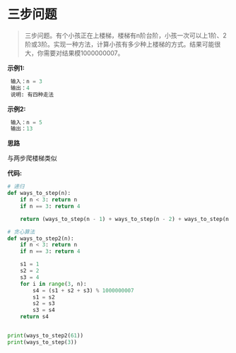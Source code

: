# 三步问题

> 三步问题。有个小孩正在上楼梯，楼梯有n阶台阶，小孩一次可以上1阶、2阶或3阶。实现一种方法，计算小孩有多少种上楼梯的方式。结果可能很大，你需要对结果模1000000007。

**示例1:**

```python
 输入：n = 3 
 输出：4
 说明: 有四种走法
```

**示例2:**

```python
 输入：n = 5
 输出：13
```

**思路**

与两步爬楼梯类似

**代码:**

```python
# 递归
def ways_to_step(n):
    if n < 3: return n
    if n == 3: return 4

    return (ways_to_step(n - 1) + ways_to_step(n - 2) + ways_to_step(n - 3)) % 1000000007

# 贪心算法
def ways_to_step2(n):
    if n < 3: return n
    if n == 3: return 4

    s1 = 1
    s2 = 2
    s3 = 4
    for i in range(3, n):
        s4 = (s1 + s2 + s3) % 1000000007
        s1 = s2
        s2 = s3
        s3 = s4
    return s4


print(ways_to_step2(61))
print(ways_to_step(3))
```

